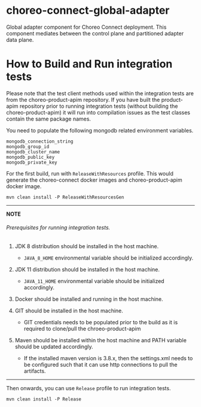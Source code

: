 # choreo-connect-global-adapter
Global adapter component for Choreo Connect deployment. This component mediates between the control plane and partitioned adapter data plane.


# How to Build and Run integration tests

Please note that the test client methods used within the integration tests are from the choreo-product-apim repository.
If you have built the product-apim repository prior to running integration tests (without building the choreo-product-apim)
it will run into compilation issues as the test classes contain the same package names.

You need to populate the following mongodb related environment variables.

```
mongodb_connection_string
mongodb_group_id
mongodb_cluster_name
mongodb_public_key
mongodb_private_key
```

For the first build, run with `ReleaseWithResources` profile. 
This would generate the choreo-connect docker images and choreo-product-apim
docker image.

```mvn clean install -P ReleaseWithResourcesGen```

---
**NOTE**

###### Prerequisites for running integration tests.

1. JDK 8 distribution should be installed in the host machine.
    - `JAVA_8_HOME` environmental variable should be initialized accordingly.

2. JDK 11 distribution should be installed in the host machine.
    - `JAVA_11_HOME` environmental variable should be initialized accordingly.

3. Docker should be installed and running in the host machine.

4. GIT should be installed in the host machine.
    - GIT credentials needs to be populated prior to the build as it is required to
      clone/pull the chroeo-product-apim

5. Maven should be installed within the host machine and PATH variable
   should be updated accordingly.
    - If the installed maven version is 3.8.x, then the settings.xml needs
      to be configured such that it can use http connections to pull the artifacts.

---


Then onwards, you can use `Release` profile to run integration tests.

```mvn clean install -P Release```
